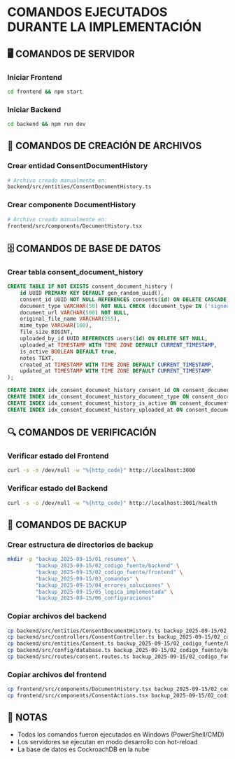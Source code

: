 # COMANDOS EJECUTADOS DURANTE LA IMPLEMENTACIÓN

## 🖥️ COMANDOS DE SERVIDOR

### Iniciar Frontend
```bash
cd frontend && npm start
```

### Iniciar Backend
```bash
cd backend && npm run dev
```

## 📁 COMANDOS DE CREACIÓN DE ARCHIVOS

### Crear entidad ConsentDocumentHistory
```bash
# Archivo creado manualmente en:
backend/src/entities/ConsentDocumentHistory.ts
```

### Crear componente DocumentHistory
```bash
# Archivo creado manualmente en:
frontend/src/components/DocumentHistory.tsx
```

## 🗄️ COMANDOS DE BASE DE DATOS

### Crear tabla consent_document_history
```sql
CREATE TABLE IF NOT EXISTS consent_document_history (
    id UUID PRIMARY KEY DEFAULT gen_random_uuid(),
    consent_id UUID NOT NULL REFERENCES consents(id) ON DELETE CASCADE,
    document_type VARCHAR(50) NOT NULL CHECK (document_type IN ('signed_consent', 'id_document')),
    document_url VARCHAR(500) NOT NULL,
    original_file_name VARCHAR(255),
    mime_type VARCHAR(100),
    file_size BIGINT,
    uploaded_by_id UUID REFERENCES users(id) ON DELETE SET NULL,
    uploaded_at TIMESTAMP WITH TIME ZONE DEFAULT CURRENT_TIMESTAMP,
    is_active BOOLEAN DEFAULT true,
    notes TEXT,
    created_at TIMESTAMP WITH TIME ZONE DEFAULT CURRENT_TIMESTAMP,
    updated_at TIMESTAMP WITH TIME ZONE DEFAULT CURRENT_TIMESTAMP
);

CREATE INDEX idx_consent_document_history_consent_id ON consent_document_history(consent_id);
CREATE INDEX idx_consent_document_history_document_type ON consent_document_history(document_type);
CREATE INDEX idx_consent_document_history_is_active ON consent_document_history(is_active);
CREATE INDEX idx_consent_document_history_uploaded_at ON consent_document_history(uploaded_at);
```

## 🔍 COMANDOS DE VERIFICACIÓN

### Verificar estado del Frontend
```bash
curl -s -o /dev/null -w "%{http_code}" http://localhost:3000
```

### Verificar estado del Backend
```bash
curl -s -o /dev/null -w "%{http_code}" http://localhost:3001/health
```

## 💾 COMANDOS DE BACKUP

### Crear estructura de directorios de backup
```bash
mkdir -p "backup_2025-09-15/01_resumen" \
         "backup_2025-09-15/02_codigo_fuente/backend" \
         "backup_2025-09-15/02_codigo_fuente/frontend" \
         "backup_2025-09-15/03_comandos" \
         "backup_2025-09-15/04_errores_soluciones" \
         "backup_2025-09-15/05_logica_implementada" \
         "backup_2025-09-15/06_configuraciones"
```

### Copiar archivos del backend
```bash
cp backend/src/entities/ConsentDocumentHistory.ts backup_2025-09-15/02_codigo_fuente/backend/
cp backend/src/controllers/ConsentController.ts backup_2025-09-15/02_codigo_fuente/backend/
cp backend/src/entities/Consent.ts backup_2025-09-15/02_codigo_fuente/backend/
cp backend/src/config/database.ts backup_2025-09-15/02_codigo_fuente/backend/
cp backend/src/routes/consent.routes.ts backup_2025-09-15/02_codigo_fuente/backend/
```

### Copiar archivos del frontend
```bash
cp frontend/src/components/DocumentHistory.tsx backup_2025-09-15/02_codigo_fuente/frontend/
cp frontend/src/components/ConsentActions.tsx backup_2025-09-15/02_codigo_fuente/frontend/
```

## 📝 NOTAS
- Todos los comandos fueron ejecutados en Windows (PowerShell/CMD)
- Los servidores se ejecutan en modo desarrollo con hot-reload
- La base de datos es CockroachDB en la nube